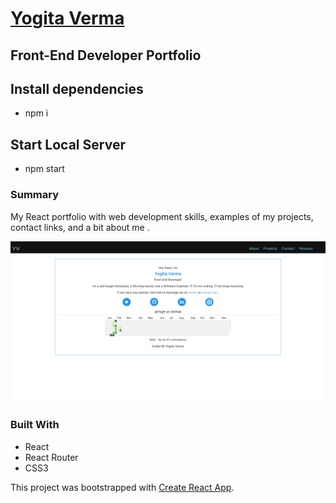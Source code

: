 # [Yogita Verma](https://yog9.github.io/portfolio)

## Front-End Developer Portfolio
## Install dependencies
* npm i
## Start Local Server
* npm start

### Summary

My React portfolio with web development skills, examples of my projects, contact links, and a bit about me .

![](/portfolio.png)

### Built With

- React
- React Router
- CSS3

This project was bootstrapped with [Create React App](https://github.com/facebook/create-react-app).
